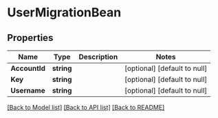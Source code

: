 # UserMigrationBean

## Properties
Name | Type | Description | Notes
------------ | ------------- | ------------- | -------------
**AccountId** | **string** |  | [optional] [default to null]
**Key** | **string** |  | [optional] [default to null]
**Username** | **string** |  | [optional] [default to null]

[[Back to Model list]](../README.md#documentation-for-models) [[Back to API list]](../README.md#documentation-for-api-endpoints) [[Back to README]](../README.md)

